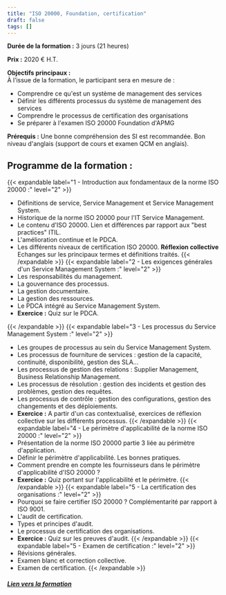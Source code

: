```yaml
---
title: "ISO 20000, Foundation, certification"
draft: false
tags: []
---
```


**Durée de la formation :** 3 jours (21 heures)

**Prix :** 2020 € H.T.

**Objectifs principaux :**  
À l’issue de la formation, le participant sera en mesure de :
* Comprendre ce qu'est un système de management des services
* Définir les différents processus du système de management des services
* Comprendre le processus de certification des organisations
* Se préparer à l'examen ISO 20000 Foundation d'APMG

 **Prérequis :** Une bonne compréhension des SI est recommandée. Bon niveau d'anglais (support de cours et examen QCM en anglais).

## Programme de la formation :
{{< expandable label="1 - Introduction aux fondamentaux de la norme ISO 20000 :" level="2" >}}
* Définitions de service, Service Management et Service Management System.
* Historique de la norme ISO 20000 pour l'IT Service Management.
* Le contenu d'ISO 20000. Lien et différences par rapport aux "best practices" ITIL.
* L'amélioration continue et le PDCA.
* Les différents niveaux de certification ISO 20000.
**Réflexion collective**
Echanges sur les principaux termes et définitions traités.
 {{< /expandable >}}
{{< expandable label="2 - Les exigences générales d'un Service Management System :" level="2" >}}
* Les responsabilités du management.
* La gouvernance des processus.
* La gestion documentaire.
* La gestion des ressources.
* Le PDCA intégré au Service Management System.
* **Exercice :** Quiz sur le PDCA.

{{< /expandable >}}
{{< expandable label="3 - Les processus du Service Management System :" level="2" >}}
* Les groupes de processus au sein du Service Management System.
* Les processus de fourniture de services : gestion de la capacité, continuité, disponibilité, gestion des SLA...
* Les processus de gestion des relations : Supplier Management, Business Relationship Management.
* Les processus de résolution : gestion des incidents et gestion des problèmes, gestion des requêtes.
* Les processus de contrôle : gestion des configurations, gestion des changements et des déploiements.
* **Exercice :** A partir d'un cas contextualisé, exercices de réflexion collective sur les différents processus.
{{< /expandable >}}
{{< expandable label="4 - Le périmètre d'applicabilité de la norme ISO 20000 :" level="2" >}}
* Présentation de la norme ISO 20000 partie 3 liée au périmètre d'application.
* Définir le périmètre d'applicabilité. Les bonnes pratiques.
* Comment prendre en compte les fournisseurs dans le périmètre d'applicabilité d'ISO 20000 ?
* **Exercice :** Quiz portant sur l'applicabilité et le périmètre.
{{< /expandable >}}
{{< expandable label="5 - La certification des organisations :" level="2" >}}
* Pourquoi se faire certifier ISO 20000 ? Complémentarité par rapport à ISO 9001.
* L'audit de certification.
* Types et principes d'audit.
* Le processus de certification des organisations.
* **Exercice :** Quiz sur les preuves d'audit.
{{< /expandable >}}
{{< expandable label="5 - Examen de certification :" level="2" >}}
* Révisions générales.
* Examen blanc et correction collective.
* Examen de certification.
{{< /expandable >}}

##### [Lien vers la formation](https://www.orsys.fr/formation-iso-20000-foundation-certification.html)